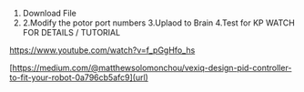 1. Download File
2. 2.Modify the potor port numbers
3.Uplaod to Brain
4.Test for KP
WATCH FOR DETAILS / TUTORIAL

[https://www.youtube.com/watch?v=f_pGgHfo_hs
](url)


[https://medium.com/@matthewsolomonchou/vexiq-design-pid-controller-to-fit-your-robot-0a796cb5afc9](url)
